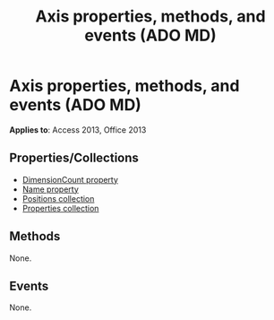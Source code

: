 ﻿---
title: Axis properties, methods, and events (ADO MD)
TOCTitle: Properties, Methods, and Events
ms:assetid: 6db39ad7-9597-d09c-484b-199c40481b4d
ms:mtpsurl: https://msdn.microsoft.com/library/JJ249433(v=office.15)
ms:contentKeyID: 48545498
ms.date: 09/18/2015
mtps_version: v=office.15
---

# Axis properties, methods, and events (ADO MD)


**Applies to**: Access 2013, Office 2013


## Properties/Collections

- [DimensionCount property](dimensioncount-property-ado-md.md)
- [Name property](name-property-ado-md.md)
- [Positions collection](positions-collection-ado-md.md)
- [Properties collection](properties-collection-ado.md)

## Methods

None.

## Events

None.

